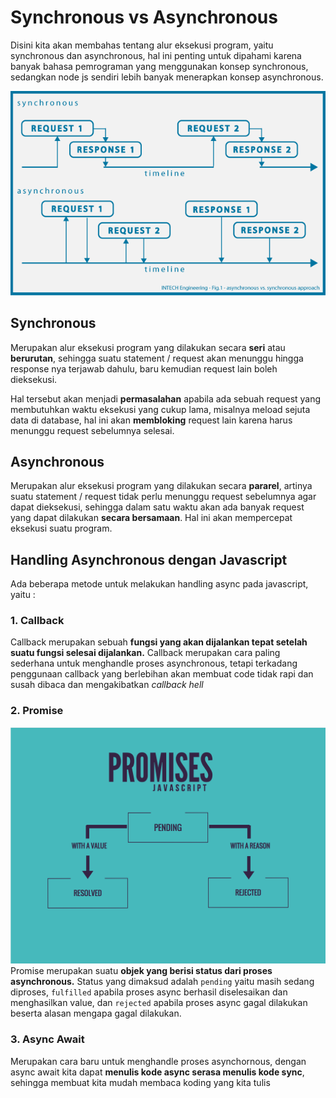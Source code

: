 # Synchronous vs Asynchronous

Disini kita akan membahas tentang alur eksekusi program, yaitu synchronous dan asynchronous, hal ini penting untuk dipahami karena banyak bahasa pemrograman yang menggunakan konsep synchronous, sedangkan node js sendiri lebih banyak menerapkan konsep asynchronous.

![synchronous-vs-asynchronous](async-sync.png)



## Synchronous

Merupakan alur eksekusi program yang dilakukan secara **seri** atau **berurutan**, sehingga suatu statement / request akan menunggu hingga response nya terjawab dahulu, baru kemudian request lain boleh dieksekusi.

Hal tersebut akan menjadi **permasalahan** apabila ada sebuah request yang membutuhkan waktu eksekusi yang cukup lama, misalnya meload sejuta data di database, hal ini akan **membloking** request lain karena harus menunggu request sebelumnya selesai.

## Asynchronous

Merupakan alur eksekusi program yang dilakukan secara **pararel**, artinya suatu statement / request tidak perlu menunggu request sebelumnya agar dapat dieksekusi, sehingga dalam satu waktu akan ada banyak request yang dapat dilakukan **secara bersamaan**. Hal ini akan mempercepat eksekusi suatu program.

## Handling Asynchronous dengan Javascript
Ada beberapa metode untuk melakukan handling async pada javascript, yaitu :

### 1. Callback
Callback merupakan sebuah **fungsi yang akan dijalankan tepat setelah suatu fungsi selesai dijalankan.** Callback merupakan cara paling sederhana untuk menghandle proses asynchronous, tetapi terkadang penggunaan callback yang berlebihan akan membuat code tidak rapi dan susah dibaca dan mengakibatkan _callback hell_

### 2. Promise
![promise](promise.png)
Promise merupakan suatu **objek yang berisi status dari proses asynchronous.** Status yang dimaksud adalah `pending` yaitu masih sedang diproses, `fulfilled` apabila proses async berhasil diselesaikan dan menghasilkan value, dan `rejected` apabila proses async gagal dilakukan beserta alasan mengapa gagal dilakukan.


### 3. Async Await
Merupakan cara baru untuk menghandle proses asynchornous, dengan async await kita dapat **menulis kode async serasa menulis kode sync**, sehingga membuat kita mudah membaca koding yang kita tulis
